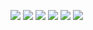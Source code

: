 ![](https://static001.geekbang.org/resource/image/a5/ca/a583ae916b87741fbfcb97cd9ed8efca.jpg?wh=3840x2160)
![](https://static001.geekbang.org/resource/image/e2/03/e2ff3790cbbba27f868d85b696b75c03.jpg?wh=6254x3518)
![](https://static001.geekbang.org/resource/image/bb/1f/bb87eaafa1b0a1458a4951730c61161f.jpg?wh=6254x3518)
![](https://static001.geekbang.org/resource/image/b4/ed/b4434e21a5996yyff1eec10596eca5ed.jpg?wh=6254x3518)
![](https://static001.geekbang.org/resource/image/f5/1d/f5e8cf217343e5b83c641913c9d69e1d.jpg?wh=4000x2250)
![](https://static001.geekbang.org/resource/image/5d/4b/5d8fa2c9db20cd8abb382436a2e0164b.jpg?wh=6254x3518)
